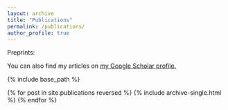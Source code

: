 ```yaml
---
layout: archive
title: "Publications"
permalink: /publications/
author_profile: true
---
```


Preprints:


You can also find my articles on <u><a href="{{author.googlescholar}}">my Google Scholar profile</a>.</u>


{% include base_path %}

{% for post in site.publications reversed %}
  {% include archive-single.html %}
{% endfor %}
